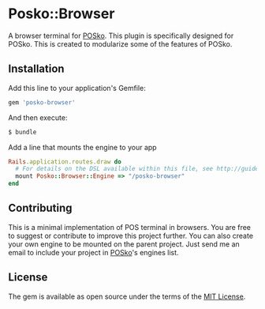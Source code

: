 # Posko::Browser
A browser terminal for [POSko](https://github.com/neume/posko). This plugin is
specifically designed for POSko. This is created to modularize some of the features
of POSko.

## Installation
Add this line to your application's Gemfile:

```ruby
gem 'posko-browser'
```

And then execute:
```bash
$ bundle
```

Add a line that mounts the engine to your app
```ruby
Rails.application.routes.draw do
  # For details on the DSL available within this file, see http://guides.rubyonrails.org/routing.html
  mount Posko::Browser::Engine => "/posko-browser"
end
```

## Contributing
This is a minimal implementation of POS terminal in browsers. You are free to suggest or contribute to
improve this project further. You can also create your own engine to be mounted on
the parent project. Just send me an email to include your project in [POSko](https://github.com/neume/posko)'s engines list.

## License
The gem is available as open source under the terms of the [MIT License](https://opensource.org/licenses/MIT).
